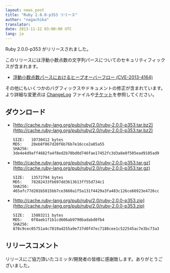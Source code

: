 ```yaml
---
layout: news_post
title: "Ruby 2.0.0-p353 リリース"
author: "nagachika"
translator:
date: 2013-11-22 03:00:00 UTC
lang: ja
---
```


Ruby 2.0.0-p353 がリリースされました。

このリリースには浮動小数点数の文字列パースについてのセキュリティフィックスが含まれます。

 * [浮動小数点数パースにおけるヒープオーバーフロー
   (CVE-2013-4164)](/ja/news/2013/11/22/heap-overflow-in-floating-point-parsing-cve-2013-4164/)

その他にもいくつかのバグフィックスやドキュメントの修正が含まれています。
より詳細な変更点は [ChangeLog](http://svn.ruby-lang.org/repos/ruby/tags/v2_0_0_353/ChangeLog) ファイルや[チケット](https://bugs.ruby-lang.org/projects/ruby-200/issues?set_filter=1&status_id=5)を参照してください。

## ダウンロード

* [http://cache.ruby-lang.org/pub/ruby/2.0/ruby-2.0.0-p353.tar.bz2](http://cache.ruby-lang.org/pub/ruby/2.0/ruby-2.0.0-p353.tar.bz2)

      SIZE:   10730412 bytes
      MD5:    20eb8f067d20f6b76b7e16cce2a85a55
      SHA256: 3de4e4d9aff4682fa4f8ed2b70bd0d746fae17452fc3d3a8e8f505ead9105ad9

* [http://cache.ruby-lang.org/pub/ruby/2.0/ruby-2.0.0-p353.tar.gz](http://cache.ruby-lang.org/pub/ruby/2.0/ruby-2.0.0-p353.tar.gz)

      SIZE:   13572794 bytes
      MD5:    78282433fb697dd3613613ff55d734c1
      SHA256: 465afc77d201b5815bb7ce3660a1f5a131f4429a3fa483c126ce66923e4726cc

* [http://cache.ruby-lang.org/pub/ruby/2.0/ruby-2.0.0-p353.zip](http://cache.ruby-lang.org/pub/ruby/2.0/ruby-2.0.0-p353.zip)

      SIZE:   15083211 bytes
      MD5:    0f8aeb1f1b1cd606ab9790badabd0fb4
      SHA256: 878c9cec05751a4c7019ad255a9e737d0f47ec7188cee1c522545ac7e3bc73a3

## リリースコメント

リリースにご協力頂いたコミッタ/開発者の皆様に感謝致します。ありがとうございました。
